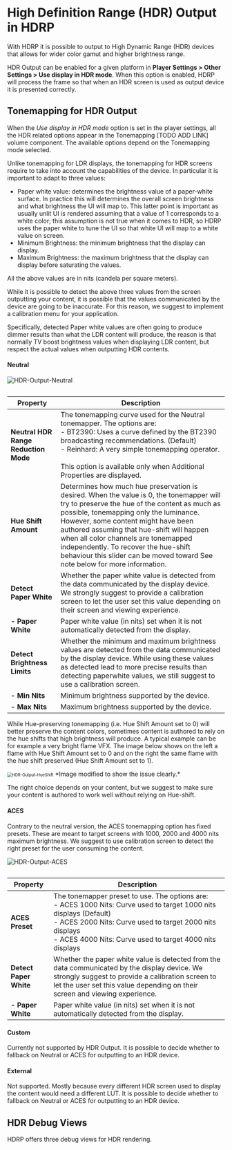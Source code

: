 # High Definition Range (HDR) Output in HDRP

With HDRP it is possible to output to High Dynamic Range (HDR) devices that allows for wider color gamut and higher brightness range.

HDR Output can be enabled for a given platform in **Player Settings > Other Settings > Use display in HDR mode**.  When this option is enabled, HDRP will process the frame so that when an HDR screen is used as output device it is presented correctly.

## Tonemapping for HDR Output

When the *Use display in HDR mode* option is set in the player settings, all the HDR related options appear in the Tonemapping [TODO ADD LINK] volume component. The available options depend on the Tonemapping mode selected.

Unlike tonemapping for LDR displays, the tonemapping for HDR screens require to take into account the capabilities of the device. In particular it is important to adapt to three values:

- Paper white value: determines the brightness value of a paper-white surface. In practice this will determines the overall screen brightness and what brightness the UI will map to. This latter point is important as usually unlit UI is rendered assuming that a value of 1 corresponds to a white color; this assumption is not true when it comes to HDR, so HDRP uses the paper white to tune the UI so that white UI will map to a white value on screen.
- Minimum Brightness: the minimum brightness that the display can display.
- Maximum Brightness: the maximum brightness that the display can display before saturating the values.

All the above values are in nits (candela per square meters).

While it is possible to detect the above three values from the screen outputting your content, it is possible that the values communicated by the device are going to be inaccurate. For this reason, we suggest to implement a calibration menu for your application.

Specifically, detected Paper white values are often going to produce dimmer results than what the LDR content will produce, the reason is that normally TV boost brightness values when displaying LDR content, but respect the actual values when outputting HDR contents.

#### Neutral

![HDR-Output-Neutral](C:\Users\franc\Documents\Github\SRP\com.unity.render-pipelines.high-definition\Documentation~\Images\HDR-Output-Neutral.png)

##

| **Property**                         | **Description**                                              |
| ------------------------------------ | ------------------------------------------------------------ |
| **Neutral HDR Range Reduction Mode** | The tonemapping curve used for the Neutral tonemapper. The options are:<br />- BT2390: Uses a curve defined by the BT2390 broadcasting recommendations. (Default)<br />- Reinhard: A very simple tonemapping operator.<br /><br />This option is available only when Additional Properties are displayed. |
| **Hue Shift Amount**                 | Determines how much hue preservation is desired. When the value is 0, the tonemapper will try to preserve the hue of the content as much as possible, tonemapping only the luminance. However, some content might have been authored assuming that hue-shift will happen when all color channels are tonemapped independently. To recover the hue-shift behaviour this slider can be moved toward See note below for more information. |
| **Detect Paper White**               | Whether the paper white value is detected from the data communicated by the display device. We strongly suggest to provide a calibration screen to let the user set this value depending on their screen and viewing experience. |
| **- Paper White**                    | Paper white value (in nits) set when it is not automatically detected from the display. |
| **Detect Brightness Limits**         | Whether the minimum and maximum brightness values are detected from the data communicated by the display device. While using these values as detected lead to more precise results than detecting paperwhite values, we still suggest to use a calibration screen. |
| **- Min Nits**                       | Minimum brightness supported by the device.                  |
| **- Max Nits**                       | Maximum brightness supported by the device.                  |

While Hue-preserving tonemapping (i.e. Hue Shift Amount set to 0) will better preserve the content colors, sometimes content is authored to rely on the hue shifts that high brightness will produce. A typical example can be for example a very bright flame VFX. The image below shows on the left a flame with Hue Shift Amount set to 0 and on the right the same flame with the hue shift preserved (Hue Shift Amount set to 1).

 <img src="C:\Users\franc\Documents\Github\SRP\com.unity.render-pipelines.high-definition\Documentation~\Images\HDR-Output-HueShift.png" alt="HDR-Output-HueShift" style="zoom:67%;" />
*Image modified to show the issue clearly.*

The right choice depends on your content, but we suggest to make sure your content is authored to work well without relying on Hue-shift.

#### ACES

Contrary to the neutral version, the ACES tonemapping option has fixed presets. These are meant to target screens with 1000, 2000 and 4000 nits maximum brightness. We suggest to use calibration screen to detect the right preset for the user consuming the content.

![HDR-Output-ACES](C:\Users\franc\Documents\Github\SRP\com.unity.render-pipelines.high-definition\Documentation~\Images\HDR-Output-ACES.png)

##

| **Property**           | **Description**                                              |
| ---------------------- | ------------------------------------------------------------ |
| **ACES Preset**        | The tonemapper preset to use. The options are:<br />- ACES 1000 Nits: Curve used to target 1000 nits displays (Default)<br />- ACES 2000 Nits: Curve used to target 2000 nits displays <br />- ACES 4000 Nits: Curve used to target 4000 nits displays |
| **Detect Paper White** | Whether the paper white value is detected from the data communicated by the display device. We strongly suggest to provide a calibration screen to let the user set this value depending on their screen and viewing experience. |
| **- Paper White**      | Paper white value (in nits) set when it is not automatically detected from the display. |

#### Custom

Currently not supported by HDR Output. It is possible to decide whether to fallback on Neutral or ACES for outputting to an HDR device.

#### External

Not supported. Mostly because every different HDR screen used to display the content would need a different LUT. It is possible to decide whether to fallback on Neutral or ACES for outputting to an HDR device.



## HDR Debug Views

HDRP offers three debug views for HDR rendering.
